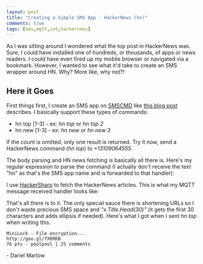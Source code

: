 ```yaml
---
layout: post
title: "Creating a Simple SMS App - HackerNews (hn)"
comments: true
tags: [sms,mqtt,iot,hackernews]
---
```


As I was sitting around I wondered what the top post in HackerNews was. Sure, I could have installed one of hundreds, or thousands, of apps or news readers. I could have even fired up my mobile browser or navigated via a bookmark. However, I wanted to see what it'd take to create an SMS wrapper around HN. Why? More like, why not?!

## Here it Goes
First things first, I create an SMS app on [SMSCMD](http://www.smscmd.net/) like [this blog post](/2014/07/sms-enabling-your-app-or-device.html) describes. I basically support these types of commands:

* hn top \[1\-3\] \- ex: _hn top_ or _hn top 2_
* hn new \[1\-3\] \- ex: _hn new_ or _hn new 3_

If the count is omitted, only one result is returned. Try it now, send a HackerNews command \(_hn top_\) to _\+13109064555_.

The body parsing and HN news fetching is basically all there is. Here's my regular expression to parse the command \(I actually don't receive the text "hn" as that's the SMS app name and is forwarded to that handler\):

<script src="https://gist.github.com/dmarlow/2ea49c00ebc2e4e8e951.js"></script>

I use [HackerSharp](https://github.com/neilkennedy/HackerSharp/) to fetch the HackerNews articles. This is what my MQTT message received handler looks like:

<script src="https://gist.github.com/dmarlow/9b584475b025c2bc277a.js"></script>

That's all there is to it. The only special sauce there is shortening URLs so I don't waste precious SMS space and _"x\.Title\.Head\(30\)"_ \(it gets the first 30 characters and adds ellipsis if needed\). Here's what I got when I sent _hn top_ when writing this.

	MiniLock - File encryption...
	http://goo.gl/7XRRKB
	76 pts - poolpool | 25 comments

\- Dariel Marlow
